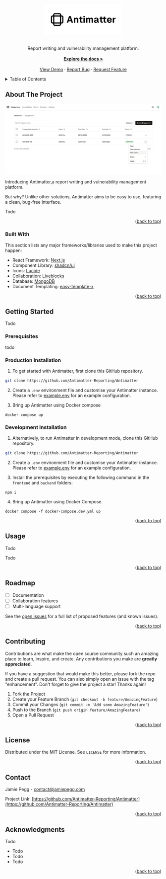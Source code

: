 <a name="readme-top"></a>

<!-- PROJECT LOGO -->
<div align="center">
  <a href="https://github.com/Antimatter-Reporting/Antimatter">
    <img src="/images/header.png" alt="Logo" width="250" height="100">
  </a>
  <br /><br />
  <p align="center">
    Report writing and vulnerability management platform.
    <br /><br />
    <a href="#"><strong>Explore the docs »</strong></a>
    <br />
    <br />
    <a href="#">View Demo</a>
    ·
    <a href="https://github.com/Antimatter-Reporting/Antimatter/issues">Report Bug</a>
    ·
    <a href="https://github.com/Antimatter-Reporting/Antimatter/issues">Request Feature</a>
  </p>
</div>



<!-- TABLE OF CONTENTS -->
<details>
  <summary>Table of Contents</summary>
  <ol>
    <li>
      <a href="#about-the-project">About The Project</a>
      <ul>
        <li><a href="#built-with">Built With</a></li>
      </ul>
    </li>
    <li>
      <a href="#getting-started">Getting Started</a>
      <ul>
        <li><a href="#prerequisites">Prerequisites</a></li>
        <li><a href="#installation">Installation</a></li>
      </ul>
    </li>
    <li><a href="#usage">Usage</a></li>
    <li><a href="#roadmap">Roadmap</a></li>
    <li><a href="#contributing">Contributing</a></li>
    <li><a href="#license">License</a></li>
    <li><a href="#contact">Contact</a></li>
    <li><a href="#acknowledgments">Acknowledgments</a></li>
  </ol>
</details>

<!-- ABOUT THE PROJECT -->
## About The Project
![Antimatter Screen Shot](/images/engagements-table.png)

Introducing Antimatter,a report writing and vulnerability management platform.

But why? Unlike other solutions, Antimatter aims to be easy to use, featuring a clean, bug-free interface.

Todo

<p align="right">(<a href="#readme-top">back to top</a>)</p>



### Built With

This section lists any major frameworks/libraries used to make this project happen:

* React Framework: [Next.js](https://nextjs.org)
* Component Library: [shadcn/ui](https://ui.shadcn.com)
* Icons: [Lucide](https://lucide.dev)
* Collaboration: [Liveblocks](https://liveblocks.io)
* Database: [MongoDB](https://www.mongodb.com)
* Document Templating: [easy-template-x](https://github.com/alonrbar/easy-template-x)

<p align="right">(<a href="#readme-top">back to top</a>)</p>



<!-- GETTING STARTED -->
## Getting Started

Todo

### Prerequisites
todo

### Production Installation

1. To get started with Antimatter, first clone this GitHub repository.
```bash
git clone https://github.com/Antimatter-Reporting/Antimatter
```

2. Create a `.env` environment file and customise your Antimatter instance. Please refer to [example.env](https://github.com/Antimatter-Reporting/Antimatter/blob/main/example.env) for an example configuration.
  
3. Bring up Antimatter using Docker compose
```
docker compose up
```

### Development Installation

1. Alternatively, to run Antimatter in development mode, clone this GitHub repository.
```bash
git clone https://github.com/Antimatter-Reporting/Antimatter
```

2. Create a `.env` environment file and customise your Antimatter instance. Please refer to [example.env](https://github.com/Antimatter-Reporting/Antimatter/blob/main/example.env) for an example configuration.

3. Install the prerequisites by executing the following command in the `frontend` and `backend` folders:
```
npm i
```

4. Bring up Antimatter using Docker Compose.
```
docker compose -f docker-compose.dev.yml up
```

<p align="right">(<a href="#readme-top">back to top</a>)</p>



<!-- USAGE EXAMPLES -->
## Usage

Todo

Todo

<p align="right">(<a href="#readme-top">back to top</a>)</p>



<!-- ROADMAP -->
## Roadmap

- [ ] Documentation
- [ ] Collaboration features
- [ ] Multi-language support

See the [open issues](https://github.com/Antimatter-Reporting/Antimatter/issues) for a full list of proposed features (and known issues).

<p align="right">(<a href="#readme-top">back to top</a>)</p>



<!-- CONTRIBUTING -->
## Contributing

Contributions are what make the open source community such an amazing place to learn, inspire, and create. Any contributions you make are **greatly appreciated**.

If you have a suggestion that would make this better, please fork the repo and create a pull request. You can also simply open an issue with the tag "enhancement".
Don't forget to give the project a star! Thanks again!

1. Fork the Project
2. Create your Feature Branch (`git checkout -b feature/AmazingFeature`)
3. Commit your Changes (`git commit -m 'Add some AmazingFeature'`)
4. Push to the Branch (`git push origin feature/AmazingFeature`)
5. Open a Pull Request

<p align="right">(<a href="#readme-top">back to top</a>)</p>



<!-- LICENSE -->
## License

Distributed under the MIT License. See `LICENSE` for more information.

<p align="right">(<a href="#readme-top">back to top</a>)</p>



<!-- CONTACT -->
## Contact

Jamie Pegg - contact@jamiepegg.com

Project Link: [https://github.com/Antimatter-Reporting/Antimatter](https://github.com/Antimatter-Reporting/Antimatter)

<p align="right">(<a href="#readme-top">back to top</a>)</p>



<!-- ACKNOWLEDGMENTS -->
## Acknowledgments

Todo

* Todo
* Todo
* Todo

<p align="right">(<a href="#readme-top">back to top</a>)</p>
